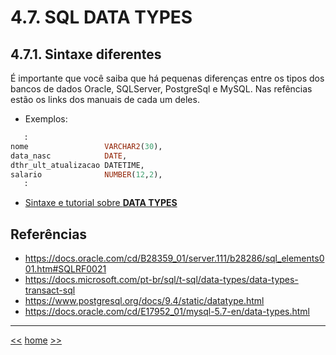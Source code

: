# 4.7. SQL DATA TYPES

## 4.7.1. Sintaxe diferentes

É importante que você saiba que há pequenas diferenças entre os tipos dos bancos de dados Oracle, SQLServer, PostgreSql e MySQL. Nas refências estão os links dos manuais de cada um deles.

* Exemplos:
```sql
   :
nome                 VARCHAR2(30),
data_nasc            DATE,
dthr_ult_atualizacao DATETIME,
salario              NUMBER(12,2),
   :

```

* [Sintaxe e tutorial sobre **DATA TYPES** ](https://www.w3schools.com/sql/sql_datatypes.asp)


## Referências

* https://docs.oracle.com/cd/B28359_01/server.111/b28286/sql_elements001.htm#SQLRF0021
* https://docs.microsoft.com/pt-br/sql/t-sql/data-types/data-types-transact-sql
* https://www.postgresql.org/docs/9.4/static/datatype.html
* https://docs.oracle.com/cd/E17952_01/mysql-5.7-en/data-types.html



***

[<<](README_ComandosSqlMaisUtilizados.md)
[home](../README.md)
[>>](README_ModeloDeDados.md)
